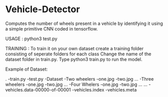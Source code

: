 # Vehicle-Detector
Computes the number of wheels present in a vehicle by identifying it using a simple primitive CNN coded in tensorflow.

USAGE : 
python3 test.py <filename>
  
TRAINING :
To train it on your own dataset create a training folder consisting of seperate folders for each class
Change the name of the dataset folder in train.py.
Type python3 train.py to run the model.

Example of Dataset:

.
-train.py
-test.py
-Dataset
  -Two wheelers
    -one.jpg
    -two.jpg
    ... 
  -Three wheelers
    -one.jpg
    -two.jpg
    ...
  -Four Whelers
    -one.jpg
    -two.jpg
    ...
  ...
-vehicles.data-00000-of-00001
-vehicles.index
-vehicles.meta
